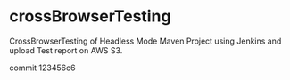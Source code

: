 # crossBrowserTesting
CrossBrowserTesting of Headless Mode Maven Project using Jenkins and upload Test report on AWS S3.

commit 123456c6
